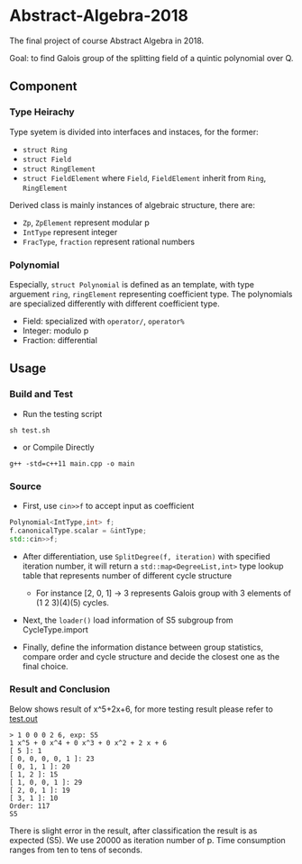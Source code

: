# Abstract-Algebra-2018
The final project of course Abstract Algebra in 2018.

Goal: to find Galois group of the splitting field of a quintic polynomial over Q.

## Component

### Type Heirachy
Type syetem is divided into interfaces and instaces, for the former:
- `struct Ring`
- `struct Field`
- `struct RingElement`
- `struct FieldElement`
where `Field`, `FieldElement` inherit from `Ring`, `RingElement`

Derived class is mainly instances of algebraic structure, there are:
- `Zp`, `ZpElement` represent modular p
- `IntType` represent integer
- `FracType`, `fraction` represent rational numbers
### Polynomial
Especially, `struct Polynomial` is defined as an template, with type arguement `ring`, `ringElement` representing coefficient type. The polynomials are specialized differently with different coefficient type.
- Field: specialized with `operator/`, `operator%`
- Integer: modulo p
- Fraction: differential

## Usage
### Build and Test
- Run the testing script
```shell
sh test.sh
```
- or Compile Directly
```shell
g++ -std=c++11 main.cpp -o main
```

### Source
- First, use `cin>>f` to accept input as coefficient
```c++
Polynomial<IntType,int> f;
f.canonicalType.scalar = &intType;
std::cin>>f;
```
- After differentiation, use `SplitDegree(f, iteration)` with specified iteration number, it will return a `std::map<DegreeList,int>` type lookup table that represents number of different cycle structure
    - For instance [2, 0, 1] -> 3 represents Galois group with 3 elements of (1 2 3)(4)(5) cycles.

- Next, the `loader()` load information of S5 subgroup from CycleType.import
- Finally, define the information distance between group statistics, compare order and cycle structure and decide the closest one as the final choice.

### Result and Conclusion
Below shows result of x^5+2x+6, for more testing result please refer to [test.out](https://github.com/asd00012334/Abstract-Algebra-2018/blob/master/test.out)
```
> 1 0 0 0 2 6, exp: S5
1 x^5 + 0 x^4 + 0 x^3 + 0 x^2 + 2 x + 6
[ 5 ]: 1
[ 0, 0, 0, 0, 1 ]: 23
[ 0, 1, 1 ]: 20
[ 1, 2 ]: 15
[ 1, 0, 0, 1 ]: 29
[ 2, 0, 1 ]: 19
[ 3, 1 ]: 10
Order: 117
S5
```
There is slight error in the result, after classification the result is as expected (S5). We use 20000 as iteration number of p. Time consumption ranges from ten to tens of seconds.
